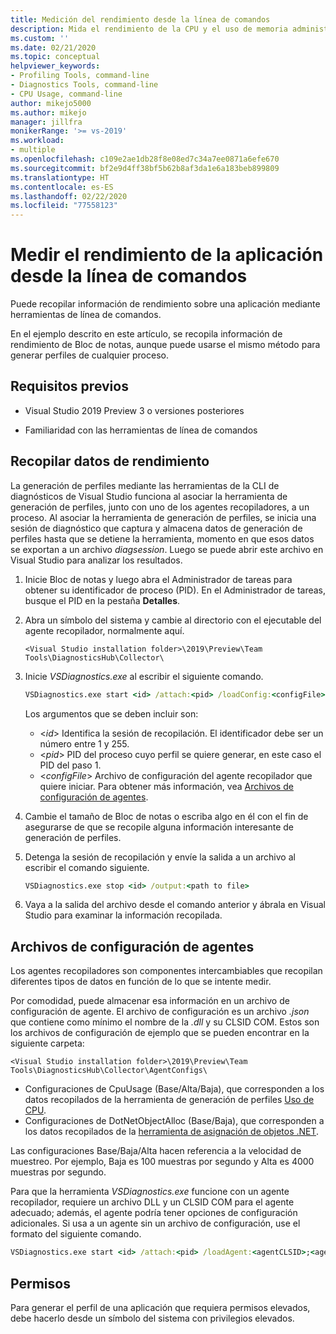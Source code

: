 ```yaml
---
title: Medición del rendimiento desde la línea de comandos
description: Mida el rendimiento de la CPU y el uso de memoria administrada de la aplicación desde la línea de comandos.
ms.custom: ''
ms.date: 02/21/2020
ms.topic: conceptual
helpviewer_keywords:
- Profiling Tools, command-line
- Diagnostics Tools, command-line
- CPU Usage, command-line
author: mikejo5000
ms.author: mikejo
manager: jillfra
monikerRange: '>= vs-2019'
ms.workload:
- multiple
ms.openlocfilehash: c109e2ae1db28f8e08ed7c34a7ee0871a6efe670
ms.sourcegitcommit: bf2e9d4ff38bf5b62b8af3da1e6a183beb899809
ms.translationtype: HT
ms.contentlocale: es-ES
ms.lasthandoff: 02/22/2020
ms.locfileid: "77558123"
---
```

# <a name="measure-application-performance-from-the-command-line"></a>Medir el rendimiento de la aplicación desde la línea de comandos

Puede recopilar información de rendimiento sobre una aplicación mediante herramientas de línea de comandos.

En el ejemplo descrito en este artículo, se recopila información de rendimiento de Bloc de notas, aunque puede usarse el mismo método para generar perfiles de cualquier proceso.

## <a name="prerequisites"></a>Requisitos previos

* Visual Studio 2019 Preview 3 o versiones posteriores

* Familiaridad con las herramientas de línea de comandos

## <a name="collect-performance-data"></a>Recopilar datos de rendimiento

La generación de perfiles mediante las herramientas de la CLI de diagnósticos de Visual Studio funciona al asociar la herramienta de generación de perfiles, junto con uno de los agentes recopiladores, a un proceso. Al asociar la herramienta de generación de perfiles, se inicia una sesión de diagnóstico que captura y almacena datos de generación de perfiles hasta que se detiene la herramienta, momento en que esos datos se exportan a un archivo *diagsession*. Luego se puede abrir este archivo en Visual Studio para analizar los resultados.

1. Inicie Bloc de notas y luego abra el Administrador de tareas para obtener su identificador de proceso (PID). En el Administrador de tareas, busque el PID en la pestaña **Detalles**.

1. Abra un símbolo del sistema y cambie al directorio con el ejecutable del agente recopilador, normalmente aquí.

   ```<Visual Studio installation folder>\2019\Preview\Team Tools\DiagnosticsHub\Collector\```

1. Inicie *VSDiagnostics.exe* al escribir el siguiente comando.

   ```cmd
   VSDiagnostics.exe start <id> /attach:<pid> /loadConfig:<configFile>
   ```

   Los argumentos que se deben incluir son:

   * \<*id*> Identifica la sesión de recopilación. El identificador debe ser un número entre 1 y 255.
   * \<*pid*> PID del proceso cuyo perfil se quiere generar, en este caso el PID del paso 1.
   * \<*configFile*> Archivo de configuración del agente recopilador que quiere iniciar. Para obtener más información, vea [Archivos de configuración de agentes](#config_file).

1. Cambie el tamaño de Bloc de notas o escriba algo en él con el fin de asegurarse de que se recopile alguna información interesante de generación de perfiles.

1. Detenga la sesión de recopilación y envíe la salida a un archivo al escribir el comando siguiente.

   ```cmd
   VSDiagnostics.exe stop <id> /output:<path to file>
   ```

1. Vaya a la salida del archivo desde el comando anterior y ábrala en Visual Studio para examinar la información recopilada.

## <a name="config_file"></a> Archivos de configuración de agentes

Los agentes recopiladores son componentes intercambiables que recopilan diferentes tipos de datos en función de lo que se intente medir.

Por comodidad, puede almacenar esa información en un archivo de configuración de agente. El archivo de configuración es un archivo *.json* que contiene como mínimo el nombre de la *.dll* y su CLSID COM. Estos son los archivos de configuración de ejemplo que se pueden encontrar en la siguiente carpeta:

```<Visual Studio installation folder>\2019\Preview\Team Tools\DiagnosticsHub\Collector\AgentConfigs\```

* Configuraciones de CpuUsage (Base/Alta/Baja), que corresponden a los datos recopilados de la herramienta de generación de perfiles [Uso de CPU](../profiling/cpu-usage.md).
* Configuraciones de DotNetObjectAlloc (Base/Baja), que corresponden a los datos recopilados de la [herramienta de asignación de objetos .NET](../profiling/dotnet-alloc-tool.md).

Las configuraciones Base/Baja/Alta hacen referencia a la velocidad de muestreo. Por ejemplo, Baja es 100 muestras por segundo y Alta es 4000 muestras por segundo.

Para que la herramienta *VSDiagnostics.exe* funcione con un agente recopilador, requiere un archivo DLL y un CLSID COM para el agente adecuado; además, el agente podría tener opciones de configuración adicionales. Si usa a un agente sin un archivo de configuración, use el formato del siguiente comando.

```cmd
VSDiagnostics.exe start <id> /attach:<pid> /loadAgent:<agentCLSID>;<agentName>[;<config>]
```

## <a name="permissions"></a>Permisos

Para generar el perfil de una aplicación que requiera permisos elevados, debe hacerlo desde un símbolo del sistema con privilegios elevados.
